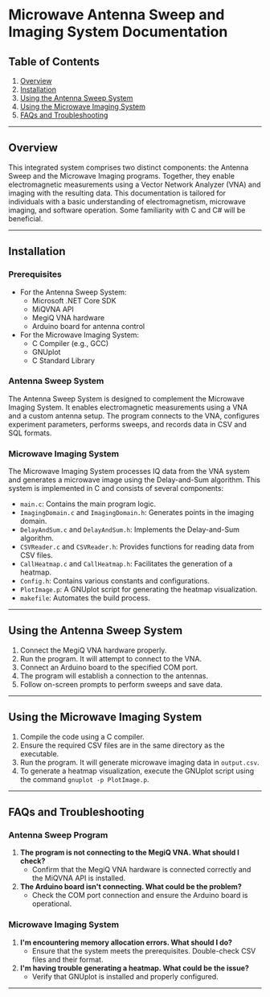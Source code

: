 Microwave Antenna Sweep and Imaging System Documentation
===============================

## Table of Contents
1. [Overview](#overview)
2. [Installation](#installation)
3. [Using the Antenna Sweep System](#using-the-antenna-sweep-system)
4. [Using the Microwave Imaging System](#using-the-microwave-imaging-system)
5. [FAQs and Troubleshooting](#faqs-and-troubleshooting)

---

## Overview
This integrated system comprises two distinct components: the Antenna Sweep and the Microwave Imaging programs. Together, they enable electromagnetic measurements using a Vector Network Analyzer (VNA) and imaging with the resulting data. This documentation is tailored for individuals with a basic understanding of electromagnetism, microwave imaging, and software operation. Some familiarity with C and C# will be beneficial.

---

## Installation
### Prerequisites
- For the Antenna Sweep System:
   - Microsoft .NET Core SDK
   - MiQVNA API
   - MegiQ VNA hardware
   - Arduino board for antenna control
- For the Microwave Imaging System: 
   - C Compiler (e.g., GCC)
   - GNUplot
   - C Standard Library

### Antenna Sweep System
The Antenna Sweep System is designed to complement the Microwave Imaging System. It enables electromagnetic measurements using a VNA and a custom antenna setup. The program connects to the VNA, configures experiment parameters, performs sweeps, and records data in CSV and SQL formats.

### Microwave Imaging System
The Microwave Imaging System processes IQ data from the VNA system and generates a microwave image using the Delay-and-Sum algorithm. This system is implemented in C and consists of several components:
- `main.c`: Contains the main program logic.
- `ImagingDomain.c` and `ImagingDomain.h`: Generates points in the imaging domain.
- `DelayAndSum.c` and `DelayAndSum.h`: Implements the Delay-and-Sum algorithm.
- `CSVReader.c` and `CSVReader.h`: Provides functions for reading data from CSV files.
- `CallHeatmap.c` and `CallHeatmap.h`: Facilitates the generation of a heatmap.
- `Config.h`: Contains various constants and configurations.
- `PlotImage.p`: A GNUplot script for generating the heatmap visualization.
- `makefile`: Automates the build process.

---

## Using the Antenna Sweep System
1. Connect the MegiQ VNA hardware properly.
2. Run the program. It will attempt to connect to the VNA.
3. Connect an Arduino board to the specified COM port.
4. The program will establish a connection to the antennas.
5. Follow on-screen prompts to perform sweeps and save data.

---

## Using the Microwave Imaging System
1. Compile the code using a C compiler.
2. Ensure the required CSV files are in the same directory as the executable.
3. Run the program. It will generate microwave imaging data in `output.csv`.
4. To generate a heatmap visualization, execute the GNUplot script using the command `gnuplot -p PlotImage.p`.

---

## FAQs and Troubleshooting
### Antenna Sweep Program
1. **The program is not connecting to the MegiQ VNA. What should I check?**
   - Confirm that the MegiQ VNA hardware is connected correctly and the MiQVNA API is installed.
2. **The Arduino board isn't connecting. What could be the problem?**
   - Check the COM port connection and ensure the Arduino board is operational.

### Microwave Imaging System
1. **I'm encountering memory allocation errors. What should I do?**
   - Ensure that the system meets the prerequisites. Double-check CSV files and their format.
2. **I'm having trouble generating a heatmap. What could be the issue?**
   - Verify that GNUplot is installed and properly configured.

---